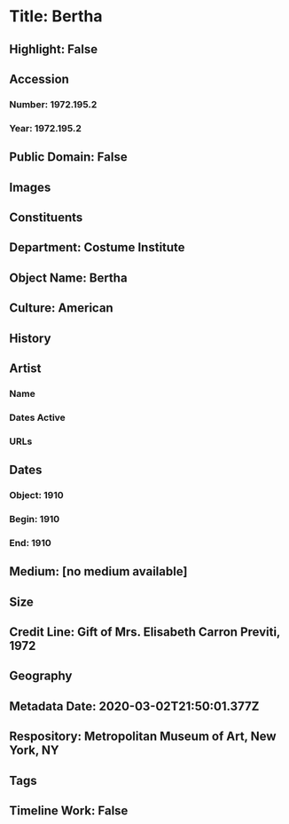 # Title: Bertha
## Highlight: False
## Accession
### Number: 1972.195.2
### Year: 1972.195.2
## Public Domain: False
## Images
## Constituents
## Department: Costume Institute
## Object Name: Bertha
## Culture: American
## History
## Artist
### Name
### Dates Active
### URLs
## Dates
### Object: 1910
### Begin: 1910
### End: 1910
## Medium: [no medium available]
## Size
## Credit Line: Gift of Mrs. Elisabeth Carron Previti, 1972
## Geography
## Metadata Date: 2020-03-02T21:50:01.377Z
## Respository: Metropolitan Museum of Art, New York, NY
## Tags
## Timeline Work: False